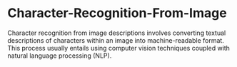 # Character-Recognition-From-Image
Character recognition from image descriptions involves converting textual descriptions of characters within an image into machine-readable format. This process usually entails using computer vision techniques coupled with natural language processing (NLP).

